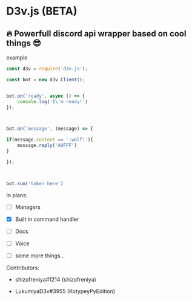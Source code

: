 # D3v.js (BETA)

<h2> 🔥 Powerfull discord api wrapper based on cool things 😎</h2>

example

```js
const d3v = require('d3v.js');

const bot = new d3v.Client();


bot.on('ready', async () => {
    console.log('I\'m ready!')
});



bot.on('message', (message) => {

if(message.content == ':wolf:'){
    message.reply('AUFFF')
}

});



bot.run('token here')
```

In plans:

- [ ] Managers

- [x] Built in command handler

- [ ] Docs

- [ ] Voice

- [ ] some more things...

Contributors:

- shizofreniya#1214 (shizofreniya)

- LukumiyaD3v#3955 (KotypeyPyEdition)

    
